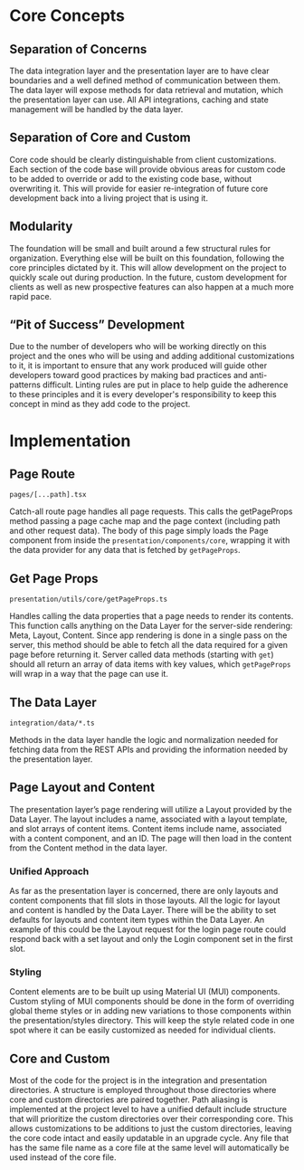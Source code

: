 # Core Concepts

## Separation of Concerns

The data integration layer and the presentation layer are to have clear boundaries and a well defined method of communication between them. The data layer will expose methods for data retrieval and mutation, which the presentation layer can use. All API integrations, caching and state management will be handled by the data layer.

## Separation of Core and Custom

Core code should be clearly distinguishable from client customizations. Each section of the code base will provide obvious areas for custom code to be added to override or add to the existing code base, without overwriting it. This will provide for easier re-integration of future core development back into a living project that is using it.

## Modularity

The foundation will be small and built around a few structural rules for organization. Everything else will be built on this foundation, following the core principles dictated by it. This will allow development on the project to quickly scale out during production. In the future, custom development for clients as well as new prospective features can also happen at a much more rapid pace.

## “Pit of Success” Development

Due to the number of developers who will be working directly on this project and the ones who will be using and adding additional customizations to it, it is important to ensure that any work produced will guide other developers toward good practices by making bad practices and anti-patterns difficult. Linting rules are put in place to help guide the adherence to these principles and it is every developer's responsibility to keep this concept in mind as they add code to the project.

# Implementation

## Page Route

`pages/[...path].tsx`

Catch-all route page handles all page requests. This calls the getPageProps method passing a page cache map and the page context (including path and other request data). The body of this page simply loads the Page component from inside the `presentation/components/core`, wrapping it with the data provider for any data that is fetched by `getPageProps`.

## Get Page Props

`presentation/utils/core/getPageProps.ts`

Handles calling the data properties that a page needs to render its contents. This function calls anything on the Data Layer for the server-side rendering: Meta, Layout, Content. Since app rendering is done in a single pass on the server, this method should be able to fetch all the data required for a given page before returning it. Server called data methods (starting with `get`) should all return an array of data items with key values, which `getPageProps` will wrap in a way that the page can use it.

## The Data Layer

`integration/data/*.ts`

Methods in the data layer handle the logic and normalization needed for fetching data from the REST APIs and providing the information needed by the presentation layer.

## Page Layout and Content

The presentation layer’s page rendering will utilize a Layout provided by the Data Layer. The layout includes a name, associated with a layout template, and slot arrays of content items. Content items include name, associated with a content component, and an ID. The page will then load in the content from the Content method in the data layer.

### Unified Approach

As far as the presentation layer is concerned, there are only layouts and content components that fill slots in those layouts. All the logic for layout and content is handled by the Data Layer. There will be the ability to set defaults for layouts and content item types within the Data Layer. An example of this could be the Layout request for the login page route could respond back with a set layout and only the Login component set in the first slot.

### Styling

Content elements are to be built up using Material UI (MUI) components. Custom styling of MUI components should be done in the form of overriding global theme styles or in adding new variations to those components within the presentation/styles directory. This will keep the style related code in one spot where it can be easily customized as needed for individual clients.

## Core and Custom

Most of the code for the project is in the integration and presentation directories. A structure is employed throughout those directories where core and custom directories are paired together. Path aliasing is implemented at the project level to have a unified default include structure that will prioritize the custom directories over their corresponding core. This allows customizations to be additions to just the custom directories, leaving the core code intact and easily updatable in an upgrade cycle. Any file that has the same file name as a core file at the same level will automatically be used instead of the core file.
